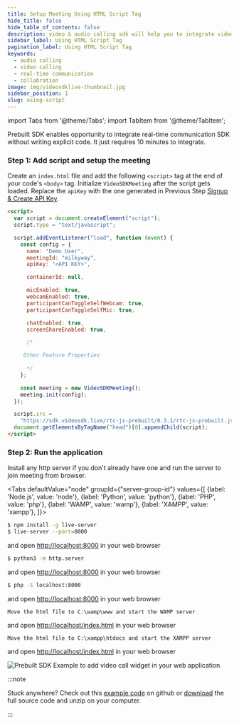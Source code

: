 ```yaml
---
title: Setup Meeting Using HTML Script Tag
hide_title: false
hide_table_of_contents: false
description: video & audio calling sdk will help you to integrate video & audio calling in your application.
sidebar_label: Using HTML Script Tag
pagination_label: Using HTML Script Tag
keywords:
  - audio calling
  - video calling
  - real-time communication
  - collabration
image: img/videosdklive-thumbnail.jpg
sidebar_position: 1
slug: using-script
---
```


import Tabs from '@theme/Tabs';
import TabItem from '@theme/TabItem';

Prebuilt SDK enables opportunity to integrate real-time communication SDK without writing explicit code. It just requires 10 minutes to integrate.

### Step 1: Add script and setup the meeting

Create an `index.html` file and add the following `<script>` tag at the end of your code's `<body>` tag. Initialize `VideoSDKMeeting` after the script gets loaded. Replace the `apiKey` with the one generated in Previous Step [Signup & Create API Key](/docs/guide/prebuilt-video-and-audio-calling/signup-and-create-api).

```html title="index.html"
<script>
  var script = document.createElement("script");
  script.type = "text/javascript";

  script.addEventListener("load", function (event) {
    const config = {
      name: "Demo User",
      meetingId: "milkyway",
      apiKey: "<API KEY>",

      containerId: null,

      micEnabled: true,
      webcamEnabled: true,
      participantCanToggleSelfWebcam: true,
      participantCanToggleSelfMic: true,

      chatEnabled: true,
      screenShareEnabled: true,

      /*

     Other Feature Properties
      
      */
    };

    const meeting = new VideoSDKMeeting();
    meeting.init(config);
  });

  script.src =
    "https://sdk.videosdk.live/rtc-js-prebuilt/0.3.1/rtc-js-prebuilt.js";
  document.getElementsByTagName("head")[0].appendChild(script);
</script>
```

### Step 2: Run the application

Install any http server if you don't already have one and run the server to join meeting from browser.

<Tabs
defaultValue="node"
groupId={"server-group-id"}
values={[
{label: 'Node.js', value: 'node'},
{label: 'Python', value: 'python'},
{label: 'PHP', value: 'php'},
{label: 'WAMP', value: 'wamp'},
{label: 'XAMPP', value: 'xampp'},
]}>
<TabItem value="node">

```bash
$ npm install -g live-server
$ live-server --port=8000
```

and open [http://localhost:8000](http://localhost:8000) in your web browser

</TabItem>
<TabItem value="python">

```bash
$ python3 -m http.server
```

and open [http://localhost:8000](http://localhost:8000) in your web browser

</TabItem>
<TabItem value="php">

```bash
$ php -S localhost:8000
```

and open [http://localhost:8000](http://localhost:8000) in your web browser

</TabItem>
<TabItem value="wamp">

```
Move the html file to C:\wamp\www and start the WAMP server
```

and open [http://localhost/index.html](http://localhost/index.html) in your web browser

</TabItem>
<TabItem value="xampp">

```
Move the html file to C:\xampp\htdocs and start the XAMPP server
```

and open [http://localhost/index.html](http://localhost/index.html) in your web browser

</TabItem>
</Tabs>

![Prebuilt SDK Example to add video call widget in your web application](/img/prebuilt/prebuilt-grid.png)

:::note

Stuck anywhere? Check out this [example code](https://github.com/videosdk-live/videosdk-rtc-js-prebuilt-embedded-example) on github or [download](https://github.com/videosdk-live/videosdk-rtc-js-prebuilt-embedded-example/archive/refs/tags/v0.1.1.zip) the full source code and unzip on your computer.

:::
